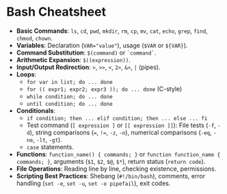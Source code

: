 # Bash Cheatsheet

*   **Basic Commands**: `ls`, `cd`, `pwd`, `mkdir`, `rm`, `cp`, `mv`, `cat`, `echo`, `grep`, `find`, `chmod`, `chown`.
*   **Variables**: Declaration (`VAR="value"`), usage (`$VAR` or `${VAR}`).
*   **Command Substitution**: `$(command)` or `` `command` ``.
*   **Arithmetic Expansion**: `$((expression))`.
*   **Input/Output Redirection**: `>`, `>>`, `<`, `2>`, `&>`, `|` (pipes).
*   **Loops**:
    *   `for var in list; do ... done`
    *   `for (( expr1; expr2; expr3 )); do ... done` (C-style)
    *   `while condition; do ... done`
    *   `until condition; do ... done`
*   **Conditionals**:
    *   `if condition; then ... elif condition; then ... else ... fi`
    *   Test command (`[ expression ]` or `[[ expression ]]`): File tests (`-f`, `-d`), string comparisons (`=`, `!=`, `-z`, `-n`), numerical comparisons (`-eq`, `-ne`, `-lt`, `-gt`).
    *   `case` statements.
*   **Functions**: `function_name() { commands; }` or `function function_name { commands; }`, arguments (`$1`, `$2`, `$@`, `$*`), return status (`return code`).
*   **File Operations**: Reading line by line, checking existence, permissions.
*   **Scripting Best Practices**: Shebang (`#!/bin/bash`), comments, error handling (`set -e`, `set -u`, `set -o pipefail`), exit codes.
